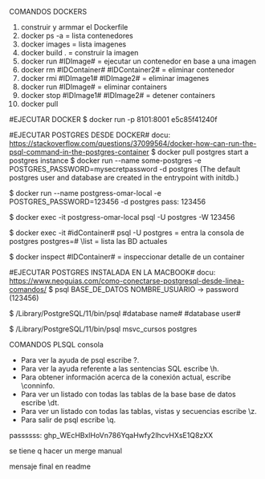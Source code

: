 COMANDOS DOCKERS


1. construir y armmar el Dockerfile
2. docker ps -a     = lista contenedores
3. docker images    = lista imagenes
4. docker build .   = construir la imagen
5. docker run #IDImage#     = ejecutar un contenedor en base a una imagen
6. docker rm #IDContainer# #IDContainer2#      = eliminar contenedor
7. docker rmi #IDImage1# #IDImage2#     = eliminar imagenes
8. docker run #IDImage#                 = eliminar containers
9. docker stop #IDImage1# #IDImage2#    = detener containers
10. docker pull

#EJECUTAR DOCKER
$ docker run -p 8101:8001 e5c85f41240f

#EJECUTAR POSTGRES DESDE DOCKER#
docu: https://stackoverflow.com/questions/37099564/docker-how-can-run-the-psql-command-in-the-postgres-container
$ docker pull postgres
      start a postgres instance
$ docker run --name some-postgres -e POSTGRES_PASSWORD=mysecretpassword -d postgres
    (The default postgres user and database are created in the entrypoint with initdb.)

$ docker run --name postgress-omar-local -e POSTGRES_PASSWORD=123456 -d postgres
    pass: 123456

$ docker exec -it postgress-omar-local psql -U postgres -W 123456

$ docker exec -it #idContainer# psql -U postgres    = entra la consola de postgres
    postgres=#  \list           = lista las BD actuales

$ docker inspect #IDContainer#      = inspeccionar detalle de un container



#EJECUTAR POSTGRES INSTALADA EN LA MACBOOK#
docu: https://www.neoguias.com/como-conectarse-postgresql-desde-linea-comandos/
$ psql BASE_DE_DATOS NOMBRE_USUARIO     -> password (123456)

$ /Library/PostgreSQL/11/bin/psql #database name# #database user#

$ /Library/PostgreSQL/11/bin/psql msvc_cursos postgres

COMANDOS PLSQL consola
- Para ver la ayuda de psql escribe \?.
- Para ver la ayuda referente a las sentencias SQL escribe \h.
- Para obtener información acerca de la conexión actual, escribe \conninfo.
- Para ver un listado con todas las tablas de la base base de datos escribe \dt.
- Para ver un listado con todas las tablas, vistas y secuencias escribe \z.
-  Para salir de psql escribe \q.



passssss: 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

se tiene q hacer un merge manual

mensaje final en readme
